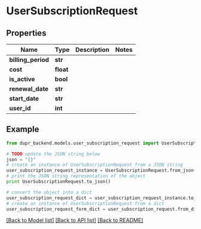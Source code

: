 # UserSubscriptionRequest


## Properties
Name | Type | Description | Notes
------------ | ------------- | ------------- | -------------
**billing_period** | **str** |  | 
**cost** | **float** |  | 
**is_active** | **bool** |  | 
**renewal_date** | **str** |  | 
**start_date** | **str** |  | 
**user_id** | **int** |  | 

## Example

```python
from dupr_backend.models.user_subscription_request import UserSubscriptionRequest

# TODO update the JSON string below
json = "{}"
# create an instance of UserSubscriptionRequest from a JSON string
user_subscription_request_instance = UserSubscriptionRequest.from_json(json)
# print the JSON string representation of the object
print UserSubscriptionRequest.to_json()

# convert the object into a dict
user_subscription_request_dict = user_subscription_request_instance.to_dict()
# create an instance of UserSubscriptionRequest from a dict
user_subscription_request_form_dict = user_subscription_request.from_dict(user_subscription_request_dict)
```
[[Back to Model list]](../README.md#documentation-for-models) [[Back to API list]](../README.md#documentation-for-api-endpoints) [[Back to README]](../README.md)


